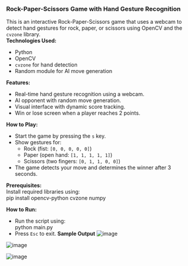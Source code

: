 ### **Rock-Paper-Scissors Game with Hand Gesture Recognition**   
This is an interactive Rock-Paper-Scissors game that uses a webcam to detect hand gestures for rock, paper, or scissors using OpenCV and the `cvzone` library.  
**Technologies Used:**  
   - Python  
   - OpenCV  
   - `cvzone` for hand detection  
   - Random module for AI move generation  

**Features:**  
   - Real-time hand gesture recognition using a webcam.  
   - AI opponent with random move generation.  
   - Visual interface with dynamic score tracking.  
   - Win or lose screen when a player reaches 2 points.  

**How to Play:**  
   - Start the game by pressing the `s` key.  
   - Show gestures for:
     - Rock (fist: `[0, 0, 0, 0, 0]`)  
     - Paper (open hand: `[1, 1, 1, 1, 1]`)  
     - Scissors (two fingers: `[0, 1, 1, 0, 0]`)  
   - The game detects your move and determines the winner after 3 seconds.  

**Prerequisites:**  
   Install required libraries using:  
   pip install opencv-python cvzone numpy
 
**How to Run:**  
   - Run the script using:  
     python main.py
   - Press `Esc` to exit.
**Sample Output**
![image](https://github.com/user-attachments/assets/63c19dff-6730-443c-a6e4-408128db4d46)


![image](https://github.com/user-attachments/assets/c5299aca-d591-4b2a-9149-b2a44def7446)


![image](https://github.com/user-attachments/assets/09e4ba06-b266-4748-b7c4-7ebb17d882f6)


